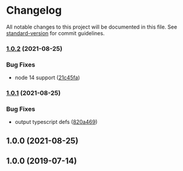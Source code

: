 # Changelog

All notable changes to this project will be documented in this file. See [standard-version](https://github.com/conventional-changelog/standard-version) for commit guidelines.

### [1.0.2](https://github.com/dylanpiercey/mocha-snap/compare/v1.0.1...v1.0.2) (2021-08-25)


### Bug Fixes

* node 14 support ([21c45fa](https://github.com/dylanpiercey/mocha-snap/commit/21c45fa8d4b07253c12dc1121e092debdb56e719))

### [1.0.1](https://github.com/dylanpiercey/mocha-snap/compare/v1.0.0...v1.0.1) (2021-08-25)


### Bug Fixes

* output typescript defs ([820a469](https://github.com/dylanpiercey/mocha-snap/commit/820a4698093819acdaa3c223ded691369fd0157e))

## 1.0.0 (2021-08-25)

## 1.0.0 (2019-07-14)
